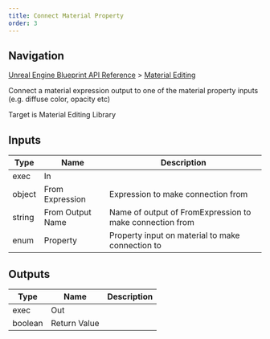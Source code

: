 ```yaml
---
title: Connect Material Property
order: 3
---
```

## Navigation

[Unreal Engine Blueprint API Reference](https://dev.epicgames.com/documentation/en-us/unreal-engine/BlueprintAPI) > [Material Editing](https://dev.epicgames.com/documentation/en-us/unreal-engine/BlueprintAPI/MaterialEditing)

Connect a material expression output to one of the material property inputs (e.g. diffuse color, opacity etc)

Target is Material Editing Library

## Inputs

| Type | Name | Description |
| --- | --- | --- |
| exec | In |  |
| object | From Expression | Expression to make connection from |
| string | From Output Name | Name of output of FromExpression to make connection from |
| enum | Property | Property input on material to make connection to |

## Outputs

| Type | Name | Description |
| --- | --- | --- |
| exec | Out |  |
| boolean | Return Value |  |
